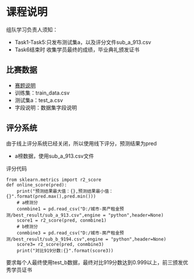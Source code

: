 # 课程说明
组队学习负责人须知：
* Task1-Task5:只发布测试集a，以及评分文件sub_a_913.csv
* Task6结束时 收集学员最终的成绩，毕业典礼颁发证书

## 比赛数据
* [赛题说明](https://2019ai.futurelab.tv/contest_detail/3#contest_des)
* 训练集：train_data.csv
* 测试集a：test_a.csv
* 字段说明：数据集字段说明

## 评分系统
由于线上评分系统已经关闭，所以使用线下评分，预测结果为pred

* a榜数据，使用sub_a_913.csv文件


评分代码

    from sklearn.metrics import r2_score
    def online_score(pred):
        print("预测结果最大值：{},预测结果最小值：{}".format(pred.max(),pred.min()))
        # a榜测分
        conmbine1 = pd.read_csv("D:/城市-房产租金预测/best_result/sub_a_913.csv",engine = "python",header=None)
        score1 = r2_score(pred, conmbine1)
        # b榜测分
        conmbine3 = pd.read_csv("D:/城市-房产租金预测/best_result/sub_b_9194.csv",engine = "python",header=None)
        score3= r2_score(pred, conmbine3)
        print("对比919分数:{}".format(score3))

要求每个人最终使用test_b数据，最终对比919分数达到0.999以上，前三颁发优秀学员证书